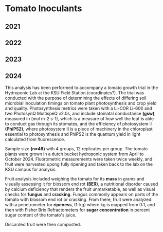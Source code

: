 # Tomato Inoculants

## 2021

## 2022

## 2023


## 2024

This analysis has been performed to accompany a tomato growth trial in the Hydroponic Lab at the KSU Field Station (coordinates?). The trial was conducted with the purpose of determining the effects of differing soil microbial inoculation timings on tomato plant photosynthesis and crop yield and quality. Photosynthesis metrics were taken with a Li-COR Li-600 and two PhotosynQ MultispeQ v2.0s, and include stomatal conductance **(gsw)**, measured in (mol m-2 s-1), which is a measure of how well the leaf is able to conduct gas through its stomates, and the efficiency of photosystem II **(PhiPS2)**, where photosystem II is a piece of machinery in the chloroplast essential to photosynthesis and PhiPS2 is the quantum yield in light calculated from fluorescence.

Sample size **(n=48)** with 4 groups, 12 replicates per group. The tomato plants were grown in a dutch bucket hydroponic system from April to October 2024. Fluorometric measurements were taken twice weekly, and fruit were harvested upong fully ripening and taken back to the lab on the KSU campus for analysis.

Fruit analysis included weighing the tomato for its **mass** in grams and visually assessing it for blossom end rot **(BER)**, a nutritional disorder caused by calcium deficiency that renders the fruit unmarketable, as well as visual checks for **fungus** and **cracking**. Fungus commonly appears on parts of the tomato with blossom end rot or cracking. From there, fruit were analyzed with a penetrometer for **ripeness**, (1-kg) where kg is mapped from 0:1, and then with Fisher Brix Refractometers for **sugar concentration** in percent sugar content of the tomato's juice.

Discarded fruit were then composted.
